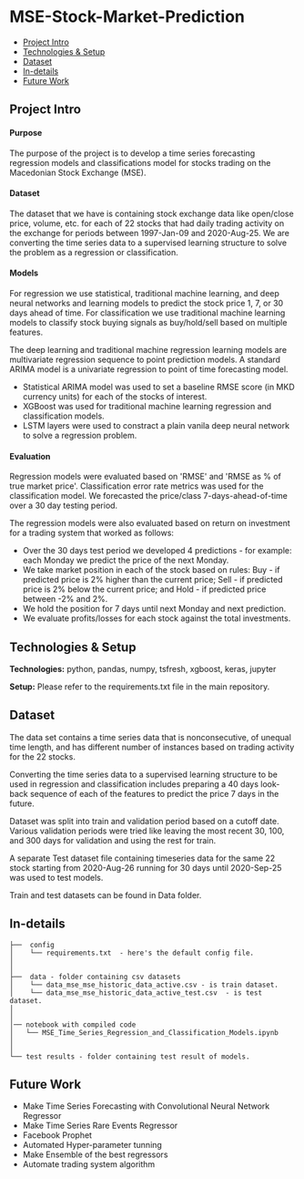 # MSE-Stock-Market-Prediction
* [Project Intro](#project-intro)
* [Technologies & Setup](#technologies-&-setup)
* [Dataset](#dataset)
* [In-details](#in-details)
* [Future Work](#future-work)


## Project Intro

#### Purpose
The purpose of the project is to develop a time series forecasting regression models and classifications model for stocks trading on the Macedonian Stock Exchange (MSE).

#### Dataset
The dataset that we have is containing stock exchange data like open/close price, volume, etc. for each of 22 stocks that had daily trading activity on the exchange for periods between 1997-Jan-09 and 2020-Aug-25. 
We are converting the time series data to a supervised learning structure to solve the problem as a regression or classification. 

#### Models
For regression we use statistical, traditional machine learning, and deep neural networks and learning models to predict the stock price 1, 7, or 30 days ahead of time. For classification we use traditional machine learning models to classify stock buying signals as buy/hold/sell based on multiple features.

The deep learning and traditional machine regression learning models are multivariate regression sequence to point prediction models. A standard ARIMA model is a univariate regression to point of time forecasting model. 
* Statistical ARIMA model was used to set a baseline RMSE score (in MKD currency units) for each of the stocks of interest. 
* XGBoost was used for traditional machine learning regression and classification models.
* LSTM layers were used to constract a plain vanila deep neural network to solve a regression problem.

#### Evaluation
Regression models were evaluated based on 'RMSE' and 'RMSE as % of true market price'. Classification error rate metrics was used for the classification model. We forecasted the price/class 7-days-ahead-of-time over a 30 day testing period. 

The regression models were also evaluated based on return on investment for a trading system that worked as follows:
* Over the 30 days test period we developed 4 predictions - for example: each Monday we predict the price of the next Monday.
* We take market position in each of the stock based on rules: Buy - if predicted price is 2% higher than the current price; Sell - if predicted price is 2% below the current price; and Hold - if predicted price between -2% and 2%.
* We hold the position for 7 days until next Monday and next prediction.
* We evaluate profits/losses for each stock against the total investments.


## Technologies & Setup
**Technologies:**
python, pandas, numpy, tsfresh, xgboost, keras, jupyter

**Setup:**
Please refer to the requirements.txt file in the main repository.


## Dataset
The data set contains a time series data that is nonconsecutive, of unequal time length, and has different number of instances based on trading activity for the 22 stocks.

Converting the time series data to a supervised learning structure to be used in regression and classification includes preparing a 40 days look-back sequence of each of the features to predict the price 7 days in the future. 

Dataset was split into train and validation period based on a cutoff date. Various validation periods were tried like leaving the most recent 30, 100, and 300 days for validation and using the rest for train.

A separate Test dataset file containing timeseries data for the same 22 stock starting from 2020-Aug-26 running for 30 days until 2020-Sep-25 was used to test models. 

Train and test datasets can be found in Data folder.

## In-details
```
├──  config
│    └── requirements.txt  - here's the default config file.
│
│
├──  data - folder containing csv datasets 
│    └── data_mse_mse_historic_data_active.csv - is train dataset.
│    └── data_mse_mse_historic_data_active_test.csv  - is test dataset.
│
│
│── notebook with compiled code
│   └── MSE_Time_Series_Regression_and_Classification_Models.ipynb
│
│
└── test results - folder containing test result of models.

```

## Future Work
* Make Time Series Forecasting with Convolutional Neural Network Regressor
* Make Time Series Rare Events Regressor
* Facebook Prophet
* Automated Hyper-parameter tunning
* Make Ensemble of the best regressors
* Automate trading system algorithm 
